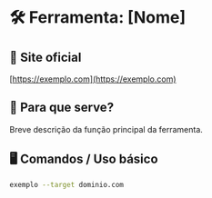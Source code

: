 # 🛠️ Ferramenta: [Nome]

## 🔗 Site oficial

[https://exemplo.com](https://exemplo.com)

## 📌 Para que serve?

Breve descrição da função principal da ferramenta.

## 🖥️ Comandos / Uso básico

```bash
exemplo --target dominio.com
```
